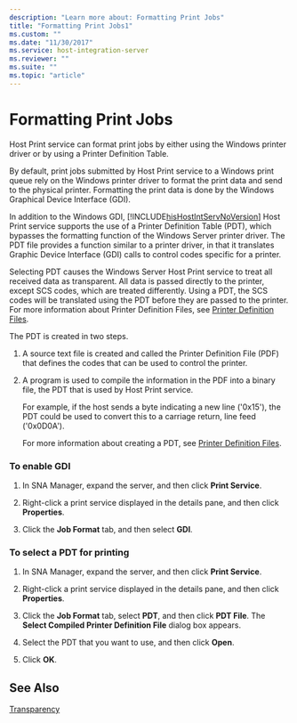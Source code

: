 ```yaml
---
description: "Learn more about: Formatting Print Jobs"
title: "Formatting Print Jobs1"
ms.custom: ""
ms.date: "11/30/2017"
ms.service: host-integration-server
ms.reviewer: ""
ms.suite: ""
ms.topic: "article"
---
```

# Formatting Print Jobs
Host Print service can format print jobs by either using the Windows printer driver or by using a Printer Definition Table.  
  
 By default, print jobs submitted by Host Print service to a Windows print queue rely on the Windows printer driver to format the print data and send to the physical printer. Formatting the print data is done by the Windows Graphical Device Interface (GDI).  
  
 In addition to the Windows GDI, [!INCLUDE[hisHostIntServNoVersion](../includes/hishostintservnoversion-md.md)] Host Print service supports the use of a Printer Definition Table (PDT), which bypasses the formatting function of the Windows Server printer driver. The PDT file provides a function similar to a printer driver, in that it translates Graphic Device Interface (GDI) calls to control codes specific for a printer.  
  
 Selecting PDT causes the Windows Server Host Print service to treat all received data as transparent. All data is passed directly to the printer, except SCS codes, which are treated differently. Using a PDT, the SCS codes will be translated using the PDT before they are passed to the printer. For more information about Printer Definition Files, see [Printer Definition Files](../core/printer-definition-files2.md).  
  
 The PDT is created in two steps.  
  
1. A source text file is created and called the Printer Definition File (PDF) that defines the codes that can be used to control the printer.  
  
2. A program is used to compile the information in the PDF into a binary file, the PDT that is used by Host Print service.  
  
   For example, if the host sends a byte indicating a new line ('0x15'), the PDT could be used to convert this to a carriage return, line feed ('0x0D0A').  
  
   For more information about creating a PDT, see [Printer Definition Files](../core/printer-definition-files2.md).  
  
### To enable GDI  
  
1.  In SNA Manager, expand the server, and then click **Print Service**.  
  
2.  Right-click a print service displayed in the details pane, and then click **Properties**.  
  
3.  Click the **Job Format** tab, and then select **GDI**.  
  
### To select a PDT for printing  
  
1.  In SNA Manager, expand the server, and then click **Print Service**.  
  
2.  Right-click a print service displayed in the details pane, and then click **Properties**.  
  
3.  Click the **Job Format** tab, select **PDT**, and then click **PDT File**. The **Select Compiled Printer Definition File** dialog box appears.  
  
4.  Select the PDT that you want to use, and then click **Open**.  
  
5.  Click **OK**.  
  
## See Also  
 [Transparency](../core/transparency2.md)
